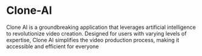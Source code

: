 # Clone-AI
Clone AI is a groundbreaking application that leverages artificial intelligence to revolutionize video creation. Designed for users with varying levels of expertise, Clone AI simplifies the video production process, making it accessible and efficient for everyone

